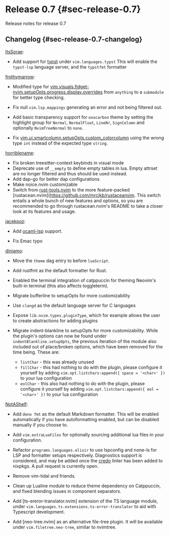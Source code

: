 # Release 0.7 {#sec-release-0.7}

Release notes for release 0.7

## Changelog {#sec-release-0.7-changelog}

[ItsSorae](https://github.com/ItsSorae):

- Add support for [typst](https://typst.app/) under `vim.languages.typst` This
  will enable the `typst-lsp` language server, and the `typstfmt` formatter

[frothymarrow](https://github.com/frothymarrow):

- Modified type for
  [vim.visuals.fidget-nvim.setupOpts.progress.display.overrides](#opt-vim.visuals.fidget-nvim.setupOpts.progress.display.overrides)
  from `anything` to a `submodule` for better type checking.

- Fix null `vim.lsp.mappings` generating an error and not being filtered out.

- Add basic transparency support for `oxocarbon` theme by setting the highlight
  group for `Normal`, `NormalFloat`, `LineNr`, `SignColumn` and optionally
  `NvimTreeNormal` to `none`.

- Fix
  [vim.ui.smartcolumn.setupOpts.custom_colorcolumn](#opt-vim.ui.smartcolumn.setupOpts.custom_colorcolumn)
  using the wrong type `int` instead of the expected type `string`.

[horriblename](https://github.com/horriblename):

- Fix broken treesitter-context keybinds in visual mode
- Deprecate use of `__empty` to define empty tables in lua. Empty attrset are no
  longer filtered and thus should be used instead.
- Add dap-go for better dap configurations
- Make noice.nvim customizable
- Switch from [rust-tools.nvim](https://github.com/simrat39/rust-tools.nvim)
  to the more feature-packed [rustacean.nvim](https://github.com/mrcjkb/rustaceanvim.
  This switch entails a whole bunch of new features and options, so you are
  recommended to go through rustacean.nvim's README to take a closer look at
  its features and usage.

[jacekpoz](https://github.com/jacekpoz):

- Add [ocaml-lsp](https://github.com/ocaml/ocaml-lsp) support.

- Fix Emac typo

[diniamo](https://github.com/diniamo):

- Move the `theme` dag entry to before `luaScript`.

- Add rustfmt as the default formatter for Rust.

- Enabled the terminal integration of catppuccin for theming Neovim's built-in
  terminal (this also affects toggleterm).

- Migrate bufferline to setupOpts for more customizability

- Use `clangd` as the default language server for C languages

- Expose `lib.nvim.types.pluginType`, which for example allows the user to
  create abstractions for adding plugins

- Migrate indent-blankline to setupOpts for more customizability. While the
  plugin's options can now be found under `indentBlankline.setupOpts`, the
  previous iteration of the module also included out of place/broken options,
  which have been removed for the time being. These are:
  - `listChar` - this was already unused
  - `fillChar` - this had nothing to do with the plugin, please configure it
    yourself by adding `vim.opt.listchars:append({ space = '<char>' })` to your
    lua configuration
  - `eolChar` - this also had nothing to do with the plugin, please configure it
    yourself by adding `vim.opt.listchars:append({ eol = '<char>' })` to your
    lua configuration

[NotAShelf](https://github.com/notashelf):

[ts-error-translator.nvim]: https://github.com/dmmulroy/ts-error-translator.nvim

- Add `deno fmt` as the default Markdown formatter. This will be enabled
  automatically if you have autoformatting enabled, but can be disabled manually
  if you choose to.

- Add `vim.extraLuaFiles` for optionally sourcing additional lua files in your
  configuration.

- Refactor `programs.languages.elixir` to use lspconfig and none-ls for LSP and
  formatter setups respectively. Diagnostics support is considered, and may be
  added once the [credo](https://github.com/rrrene/credo) linter has been added
  to nixpkgs. A pull request is currently open.

- Remove vim-tidal and friends.

- Clean up Lualine module to reduce theme dependency on Catppuccin, and fixed
  blending issues in component separators.

- Add [ts-ereror-translator.nvim] extension of the TS language module, under
  `vim.languages.ts.extensions.ts-error-translator` to aid with Typescript
  development.

- Add [neo-tree.nvim] as an alternative file-tree plugin. It will be available
  under `vim.filetree.neo-tree`, similar to nvimtree.
